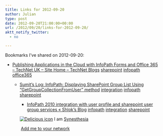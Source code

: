 ```yaml
---
title: Links for 2012-09-20
author: Julian
type: post
date: 2012-09-20T21:00:00+00:00
url: /2012/09/20/links-for-2012-09-20/
aktt_notify_twitter:
  - no

---
```

Bookmarks I&#8217;ve shared on 2012-09-20:

  * [Publishing Applications in the Cloud with InfoPath Forms and Office 365 &#8211; TechNet UK &#8211; Site Home &#8211; TechNet Blogs][1] 
    [sharepoint][2] [infopath][3] [office365][4] </li> 
    
      * [Sumit&#8217;s Log: InfoPath: Displaying SharePoint Group List Using &ldquo;GetGroupCollectionFromUser&rdquo; method][5] 
        [integration][6] [infopath][3] [sharepoint][2] </li> 
        
          * [InfoPath 2010 integration with user profile and sharepoint user group services &laquo; Shlok&#8217;s Blog][7] 
            [infopath][3] [integration][6] [sharepoint][2] </li> </ul> 
            
            <p class="deliciouslink">
              <a href="https://del.icio.us/synesthesia" title="See all my bookmarks on del.icio.us"><img src="https://www.synesthesia.co.uk/images/deliciousicon.jpg" alt="Delicious icon" /></a>&nbsp;I am <a href="https://del.icio.us/synesthesia" title="See all my bookmarks on del.icio.us">Synesthesia</a>
            </p>
            
            <p class="deliciouslink">
              <a href="https://del.icio.us/network?add=synesthesia" title="Add me to your del.icio.us network"><img src="https://www.synesthesia.co.uk/images/add.gif" alt="" /></a>&nbsp;<a href="https://del.icio.us/network?add=synesthesia" title="Add me to your del.icio.us network">Add me to your network</a>
            </p>

 [1]: https://blogs.technet.com/b/uktechnet/archive/2012/05/23/publishing-applications-in-the-cloud-with-infopath-forms-and-office-365.aspx
 [2]: https://www.delicious.com/synesthesia/sharepoint
 [3]: https://www.delicious.com/synesthesia/infopath
 [4]: https://www.delicious.com/synesthesia/office365
 [5]: https://www.sumitrawat.net/2009/10/infopath-displaying-sharepoint-group.html
 [6]: https://www.delicious.com/synesthesia/integration
 [7]: https://shloksharepoint.wordpress.com/2011/10/13/infopath-2010-migration-with-user-profile-and-sharepoint-user-group-services/